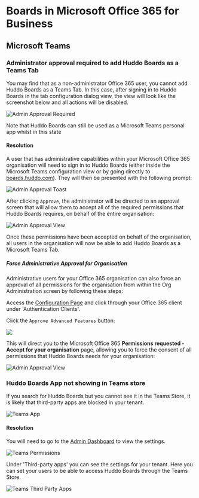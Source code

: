 # Boards in Microsoft Office 365 for Business

## Microsoft Teams

### Administrator approval required to add Huddo Boards as a Teams Tab

You may find that as a non-administrator Office 365 user, you cannot add Huddo Boards as a Teams Tab. In this case, after signing in to Huddo Boards in the tab configuration dialog view, the view will look like the screenshot below and all actions will be disabled.

![Admin Approval Required](/assets/msgraph/teams_admin_approval_required.png)

Note that Huddo Boards can still be used as a Microsoft Teams personal app whilst in this state

#### Resolution

A user that has administrative capabilities within your Microsoft Office 365 organisation will need to sign in to Huddo Boards (either inside the Microsoft Teams configuration view or by going directly to [boards.huddo.com](https://boards.huddo.com)). They will then be presented with the following prompt:

![Admin Approval Toast](/assets/msgraph/administrator_approval_toast.png)

After clicking `Approve`, the administrator will be directed to an approval screen that will allow them to accept all of the required permissions that Huddo Boards requires, on behalf of the entire organisation:

![Admin Approval View](/assets/msgraph/administrator_approval_view.png)

Once these permissions have been accepted on behalf of the organisation, all users in the organisation will now be able to add Huddo Boards as a Microsoft Teams Tab.

##### Force Administrative Approval for Organisation

Administrative users for your Office 365 organisation can also force an approval of all permissions for the organisation from within the Org Administration screen by following these steps:

Access the [Configuration Page](/boards/howto/org-config/) and click through your Office 365 client under 'Authentication Clients'.

Click the `Approve Advanced Features` button:

![](/assets/boards/org-admin-approve-advanced.png)

This will direct you to the Microsoft Office 365 **Permissions requested - Accept for your organisation** page, allowing you to force the consent of all permissions that Huddo Boards needs for your organisation:

![Admin Approval View](/assets/msgraph/administrator_approval_view.png)

### Huddo Boards App not showing in Teams store

If you search for Huddo Boards but you cannot see it in the Teams Store, it is likely that third-party apps are blocked in your tenant.

![Teams App](/assets/msgraph/o365-teamsapp.png)

#### Resolution

You will need to go to the [Admin Dashboard](https://admin.teams.microsoft.com/policies/app-permission) to view the settings.

![Teams Permissions](/assets/msgraph/o365-permissions.png)

Under 'Third-party apps' you can see the settings for your tenant. Here you can set your users to be able to access Huddo Boards through the Teams Store.

![Teams Third Party Apps](/assets/msgraph/o365-thirdpartyapps.png)

